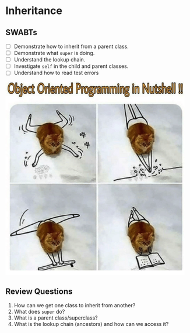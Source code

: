 # Inheritance

## SWABTs

- [ ] Demonstrate how to inherit from a parent class.
- [ ] Demonstrate what `super` is doing.
- [ ] Understand the lookup chain.
- [ ] Investigate `self` in the child and parent classes.
- [ ] Understand how to read test errors

<img src="pics/oo.png">

## Review Questions

1. How can we get one class to inherit from another?
2. What does `super` do?
3. What is a parent class/superclass?
4. What is the lookup chain (ancestors) and how can we access it?
